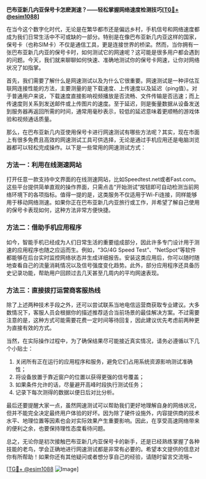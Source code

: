 **巴布亚新几内亚保号卡怎麽測速？——轻松掌握网络速度检测技巧[[TG💪+ @esim1088](https://t.me/s/esim1088)]**

在当今这个数字化时代，无论是在繁华都市还是偏远乡村，手机信号和网络速度都成为我们日常生活中不可或缺的一部分。特别是在像巴布亚新几内亚这样的国家，保号卡（也称SIM卡）不仅是通信工具，更是连接世界的桥梁。然而，当你拥有一张巴布亚新几内亚的保号卡时，如何测试它的网速呢？这可能是很多用户都会遇到的问题。今天，我们就来聊聊如何快速、准确地测试你的保号卡网速，让你对网络状况了如指掌。

首先，我们需要了解什么是网速测试以及为什么它很重要。网速测试是一种评估互联网连接性能的方法，主要测量的是下载速度、上传速度以及延迟（ping值）。对于普通用户来说，下载速度直接影响视频播放是否流畅、文件传输是否迅速；而上传速度则关系到发送邮件或上传图片的速度。至于延迟，则是衡量数据从设备发送到服务器再返回所需的时间，通常用毫秒表示，较低的延迟意味着更顺畅的游戏体验和视频通话质量。

那么，在巴布亚新几内亚使用保号卡进行网速测试有哪些方法呢？其实，现在市面上有很多免费且高效的网速测试工具可供选择，无论是通过手机应用还是电脑浏览器都可以轻松完成操作。以下是一些常用的网速测试方式：

### 方法一：利用在线测速网站
打开任意一款支持中文界面的在线测速网站，比如Speedtest.net或者Fast.com。这些平台提供简单直观的操作界面，只需点击“开始测试”按钮即可自动检测当前网络环境下的各项指标。值得一提的是，这类服务不仅适用于Wi-Fi连接，同样能够用于移动网络测速。如果你正在巴布亚新几内亚旅行或工作，并希望了解自己使用的保号卡表现如何，这种方法非常方便快捷。

### 方法二：借助手机应用程序
如今，智能手机已经成为人们日常生活的重要组成部分，因此许多专门设计用于测速的应用程序也随之应运而生。例如，“3G/4G Speed Test”、“NetSpot”等软件都能够在后台实时监控网络状态并生成详细报告。安装这类应用后，你可以随时随地查看自己的流量消耗情况以及信号强度变化趋势。此外，部分应用程序还具备历史记录功能，帮助用户回顾过去几天甚至几周内的平均网速表现。

### 方法三：直接拨打运营商客服热线
除了上述两种技术手段之外，还可以尝试联系当地电信运营商获取专业建议。大多数情况下，客服人员会根据你的描述推荐适合当前场景的最佳解决方案。不过需要注意的是，这种方式可能需要花费一定时间等待回复，因此建议优先考虑前两种更为直接有效的方式。

当然，在实际操作过程中，为了确保结果尽可能接近真实情况，请务必遵循以下几个小贴士：
1. 关闭所有正在运行的应用程序和服务，避免它们占用系统资源影响测试准确性；
2. 将设备放置于靠近窗户的位置以获得更强的信号覆盖；
3. 如果条件允许的话，尽量避开高峰时段执行测试任务；
4. 记录下每次测得的数据以便日后对比分析。

最后还要提醒大家一点，虽然网速测试可以帮助我们更好地理解自身的网络状况，但并不能完全决定最终用户体验的好坏。因为除了硬件设施外，内容提供商的技术水平、地理位置等因素也会对实际效果产生重要影响。因此，在享受高速网络带来的便利之余，也要保持理性态度看待问题。

总之，无论你是初次接触巴布亚新几内亚保号卡的新手，还是已经熟练掌握了各种技能的老鸟，学会正确地进行网速测试都是非常有必要的。希望本文提供的信息对你有所帮助！如果你还有其他疑问或者想分享自己的经验，请随时留言交流哦~

[[TG💪+ @esim1088](https://t.me/s/esim1088) ![Image](https://i.postimg.cc/4NQfJmqS/Snipaste-2025-05-13-00-14-12.png)]